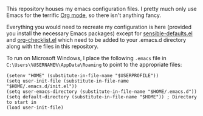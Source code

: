 This repository houses my emacs configuration files. I pretty much only use Emacs for the terrific [Org mode](https://orgmode.org), so there isn't anything fancy.

Everything you would need to recreate my configuration is here (provided you install the necessary Emacs packages) except for [sensible-defaults.el](https://github.com/hrs/sensible-defaults.el) and [org-checklist.el](https://github.com/yyr/org-mode/blob/master/contrib/lisp/org-checklist.el) which need to be added to your .emacs.d directory along with the files in this repository.

To run on Microsoft Windows, I place the following `.emacs` file in `C:\Users\%USERNAME%\AppData\Roaming` to point to the appropriate files:
```elisp
(setenv "HOME" (substitute-in-file-name "$USERPROFILE"))
(setq user-init-file (substitute-in-file-name "$HOME/.emacs.d/init.el"))
(setq user-emacs-directory (substitute-in-file-name "$HOME/.emacs.d"))
(setq default-directory (substitute-in-file-name "$HOME")) ; Directory to start in
(load user-init-file)
```
